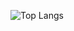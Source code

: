 ![Top Langs](https://github-readme-stats.vercel.app/api/top-langs/?username=robence&layout=compact)
